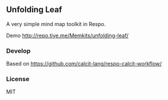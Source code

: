 
Unfolding Leaf
----

A very simple mind map toolkit in Respo.

Demo http://repo.tiye.me/Memkits/unfolding-leaf/

### Develop

Based on https://github.com/calcit-lang/respo-calcit-workflow/

### License

MIT
